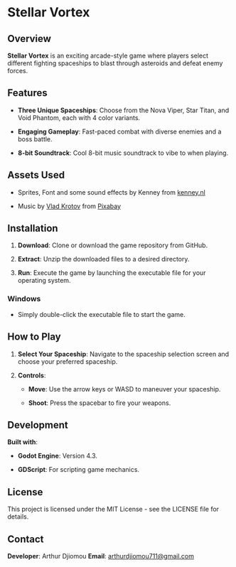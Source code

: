 # Stellar Vortex

## Overview

**Stellar Vortex** is an exciting arcade-style game where players select different fighting spaceships to blast through asteroids and defeat enemy forces.

## Features

- **Three Unique Spaceships**: Choose from the Nova Viper, Star Titan, and Void Phantom, each with 4 color variants.
    
- **Engaging Gameplay**: Fast-paced combat with diverse enemies and a boss battle.
    
- **8-bit Soundtrack**: Cool 8-bit music soundtrack to vibe to when playing.
    

## Assets Used
- Sprites, Font and some sound effects by Kenney from [kenney.nl](https://kenney.nl/)
	
-  Music by <a href="https://pixabay.com/users/moodmode-33139253/?utm_source=link-attribution&utm_medium=referral&utm_campaign=music&utm_content=245249">Vlad Krotov</a> from <a href="https://pixabay.com//?utm_source=link-attribution&utm_medium=referral&utm_campaign=music&utm_content=245249">Pixabay</a>
	

## Installation

1. **Download**: Clone or download the game repository from GitHub.
    
2. **Extract**: Unzip the downloaded files to a desired directory.
    
3. **Run**: Execute the game by launching the executable file for your operating system.
    

### Windows

- Simply double-click the executable file to start the game.
    

## How to Play

1. **Select Your Spaceship**: Navigate to the spaceship selection screen and choose your preferred spaceship.
    
2. **Controls**:
    
    - **Move**: Use the arrow keys or WASD to maneuver your spaceship.
        
    - **Shoot**: Press the spacebar to fire your weapons.
        

## Development

**Built with**:

- **Godot Engine**: Version 4.3.
    
- **GDScript**: For scripting game mechanics.
    

## License

This project is licensed under the MIT License - see the LICENSE file for details.

## Contact

**Developer**: Arthur Djiomou **Email**: arthurdjiomou711@gmail.com
